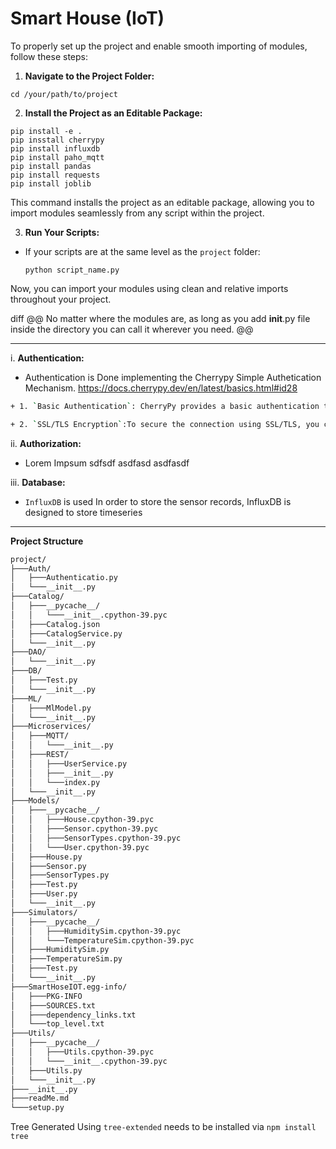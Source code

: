 
# Smart House (IoT)

To properly set up the project and enable smooth importing of modules, follow these steps:

1. **Navigate to the Project Folder:**
```
cd /your/path/to/project
```
2. **Install the Project as an Editable Package:**
```
pip install -e .
pip insstall cherrypy
pip install influxdb
pip install paho_mqtt
pip install pandas
pip install requests
pip install joblib
```

This command installs the project as an editable package, allowing you to import modules seamlessly from any script within the project.


3. **Run Your Scripts:**
- If your scripts are at the same level as the `project` folder:
  ```
  python script_name.py
  ```
Now, you can import your modules using clean and relative imports throughout your project.

diff
@@ No matter where the modules are, as long as you add __init__.py file inside the directory you can call it wherever you need. @@

---
i. **Authentication:**
- Authentication is Done implementing the Cherrypy Simple Authetication Mechanism. https://docs.cherrypy.dev/en/latest/basics.html#id28
``` bash
+ 1. `Basic Authentication`: CherryPy provides a basic authentication tool that can be used to require users to authenticate before accessing certain parts of your site.

+ 2. `SSL/TLS Encryption`:To secure the connection using SSL/TLS, you can use CherryPy's tools.https tool. You need to have an SSL certificate and private key.
```

ii. **Authorization:**
- Lorem Impsum sdfsdf asdfasd asdfasdf

iii. **Database:**
- `InfluxDB` is used In order to store the sensor records, InfluxDB is designed to store timeseries


---
**Project Structure**

```bash
project/
├───Auth/
│   ├───Authenticatio.py
│   └───__init__.py
├───Catalog/
│   ├───__pycache__/
│   │   └───__init__.cpython-39.pyc
│   ├───Catalog.json
│   ├───CatalogService.py
│   └───__init__.py
├───DAO/
│   └───__init__.py
├───DB/
│   ├───Test.py
│   └───__init__.py
├───ML/
│   ├───MlModel.py
│   └───__init__.py
├───Microservices/
│   ├───MQTT/
│   │   └───__init__.py
│   ├───REST/
│   │   ├───UserService.py
│   │   ├───__init__.py
│   │   └───index.py
│   └───__init__.py
├───Models/
│   ├───__pycache__/
│   │   ├───House.cpython-39.pyc
│   │   ├───Sensor.cpython-39.pyc
│   │   ├───SensorTypes.cpython-39.pyc
│   │   └───User.cpython-39.pyc
│   ├───House.py
│   ├───Sensor.py
│   ├───SensorTypes.py
│   ├───Test.py
│   ├───User.py
│   └───__init__.py
├───Simulators/
│   ├───__pycache__/
│   │   ├───HumiditySim.cpython-39.pyc
│   │   └───TemperatureSim.cpython-39.pyc
│   ├───HumiditySim.py
│   ├───TemperatureSim.py
│   ├───Test.py
│   └───__init__.py
├───SmartHoseIOT.egg-info/
│   ├───PKG-INFO
│   ├───SOURCES.txt
│   ├───dependency_links.txt
│   └───top_level.txt
├───Utils/
│   ├───__pycache__/
│   │   ├───Utils.cpython-39.pyc
│   │   └───__init__.cpython-39.pyc
│   ├───Utils.py
│   └───__init__.py
├───__init__.py
├───readMe.md
└───setup.py
```
Tree Generated Using `tree-extended` needs to be installed via `npm install tree`
